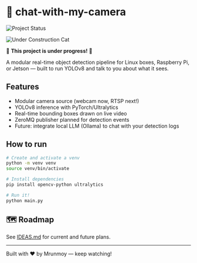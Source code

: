 # 📸 chat-with-my-camera
![Project Status](https://img.shields.io/badge/status-under--construction-yellow) 


![Under Construction Cat](https://media.giphy.com/media/VbnUQpnihPSIgIXuZv/giphy.gif)


🚧 **This project is under progress!** 🚧


A modular real-time object detection pipeline for Linux boxes, Raspberry Pi, or Jetson — built to run YOLOv8 and talk to you about what it sees. 

## Features
- Modular camera source (webcam now, RTSP next!)
- YOLOv8 inference with PyTorch/Ultralytics
- Real-time bounding boxes drawn on live video
- ZeroMQ publisher planned for detection events
- Future: integrate local LLM (Ollama) to chat with your detection logs

## How to run
```bash
# Create and activate a venv
python -m venv venv
source venv/bin/activate

# Install dependencies
pip install opencv-python ultralytics

# Run it!
python main.py
```

## 🗺️ Roadmap
See [IDEAS.md](IDEAS.md) for current and future plans.

---

Built with ❤️ by Mrunmoy — keep watching!